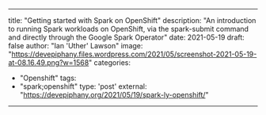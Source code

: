 
--- 

title: "Getting started with Spark on OpenShift"
description: "An introduction to running Spark workloads on OpenShift, via the spark-submit command and directly through the Google Spark Operator"
date: 2021-05-19
draft: false
author: "Ian 'Uther' Lawson"
image: "https://devepiphany.files.wordpress.com/2021/05/screenshot-2021-05-19-at-08.16.49.png?w=1568"
categories:
- "Openshift"
tags:
- "spark;openshift"
type: 'post'
external: "https://devepiphany.org/2021/05/19/spark-ly-openshift/"
---
